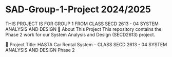 # SAD-Group-1-Project 2024/2025
THIS PROJECT IS FOR GROUP 1 FROM CLASS SECD 2613 - 04 SYSTEM ANALYSIS AND DESIGN
📘 About This Project
This repository contains the Phase 2 work for our System Analysis and Design (SECD2613) project.

📌 Project Title:
HASTA Car Rental System – CLASS SECD 2613 - 04 SYSTEM ANALYSIS AND DESIGN Phase 2
